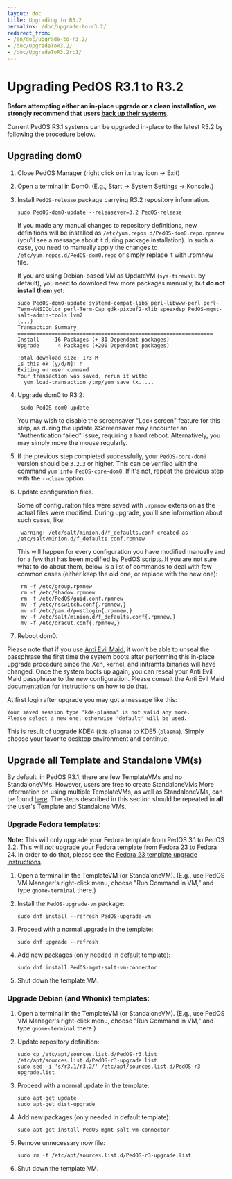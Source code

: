 ```yaml
---
layout: doc
title: Upgrading to R3.2
permalink: /doc/upgrade-to-r3.2/
redirect_from:
- /en/doc/upgrade-to-r3.2/
- /doc/UpgradeToR3.2/
- /doc/UpgradeToR3.2rc1/
---
```


Upgrading PedOS R3.1 to R3.2
======================================

**Before attempting either an in-place upgrade or a clean installation, we
strongly recommend that users [back up their systems](/doc/backup-restore/).**

Current PedOS R3.1 systems can be upgraded in-place to the latest R3.2
by following the procedure below.

Upgrading dom0
--------------

1.  Close PedOS Manager (right click on its tray icon -\> Exit)

2.  Open a terminal in Dom0. (E.g., Start -\> System Settings -\> Konsole.)

3.  Install `PedOS-release` package carrying R3.2 repository information.

        sudo PedOS-dom0-update --releasever=3.2 PedOS-release

    If you made any manual changes to repository definitions, new definitions
    will be installed as `/etc/yum.repos.d/PedOS-dom0.repo.rpmnew` (you'll see
    a message about it during package installation). In such a case, you need
    to manually apply the changes to `/etc/yum.repos.d/PedOS-dom0.repo` or
    simply replace it with .rpmnew file.

    If you are using Debian-based VM as UpdateVM (`sys-firewall` by default),
    you need to download few more packages manually, but **do not install
    them** yet:

        sudo PedOS-dom0-update systemd-compat-libs perl-libwww-perl perl-Term-ANSIColor perl-Term-Cap gdk-pixbuf2-xlib speexdsp PedOS-mgmt-salt-admin-tools lvm2
        (...)
        Transaction Summary
        ===============================================================
        Install     16 Packages (+ 31 Dependent packages)
        Upgrade      4 Packages (+200 Dependent packages)
        
        Total download size: 173 M
        Is this ok [y/d/N]: n
        Exiting on user command
        Your transaction was saved, rerun it with:
          yum load-transaction /tmp/yum_save_tx.....

4. Upgrade dom0 to R3.2:

        sudo PedOS-dom0-update
        
    You may wish to disable the screensaver "Lock screen" feature for this step, as
    during the update XScreensaver may encounter an "Authentication failed" issue,
    requiring a hard reboot. Alternatively, you may simply move the mouse regularly.
    
5.  If the previous step completed successfully, your `PedOS-core-dom0` version
    should be `3.2.3` or higher. This can be verified with the command `yum info
    PedOS-core-dom0`. If it's not, repeat the previous step with the `--clean` option.

6. Update configuration files.

    Some of configuration files were saved with `.rpmnew` extension as the
    actual files were modified. During upgrade, you'll see information about
    such cases, like:

        warning: /etc/salt/minion.d/f_defaults.conf created as /etc/salt/minion.d/f_defaults.conf.rpmnew

    This will happen for every configuration you have modified manually and for
    a few that has been modified by PedOS scripts. If you are not sure what to
    do about them, below is a list of commands to deal with few common cases
    (either keep the old one, or replace with the new one):

        rm -f /etc/group.rpmnew
        rm -f /etc/shadow.rpmnew
        rm -f /etc/PedOS/guid.conf.rpmnew
        mv -f /etc/nsswitch.conf{.rpmnew,}
        mv -f /etc/pam.d/postlogin{.rpmnew,}
        mv -f /etc/salt/minion.d/f_defaults.conf{.rpmnew,}
        mv -f /etc/dracut.conf{.rpmnew,}

7.  Reboot dom0.
    
Please note that if you use [Anti Evil Maid](/doc/anti-evil-maid), it won't be
able to unseal the passphrase the first time the system boots after performing
this in-place upgrade procedure since the Xen, kernel, and initramfs binaries
will have changed. Once the system boots up again, you can reseal your Anti Evil
Maid passphrase to the new configuration. Please consult the Anti Evil Maid
[documentation](/doc/anti-evil-maid) for instructions on how to do that.

At first login after upgrade you may got a message like this:

    Your saved session type 'kde-plasma' is not valid any more.
    Please select a new one, otherwise 'default' will be used.

This is result of upgrade KDE4 (`kde-plasma`) to KDE5 (`plasma`). Simply choose
your favorite desktop environment and continue.


Upgrade all Template and Standalone VM(s)
-----------------------------------------

By default, in PedOS R3.1, there are few TemplateVMs and no StandaloneVMs.
However, users are free to create StandaloneVMs More information on using
multiple TemplateVMs, as well as StandaloneVMs, can be found
[here](/doc/software-update-vm/). The steps described in this section should be
repeated in **all** the user's Template and Standalone VMs.


### Upgrade Fedora templates: ###

**Note:** This will only upgrade your Fedora template from PedOS 3.1 to PedOS
3.2. This will *not* upgrade your Fedora template from Fedora 23 to Fedora 24.
In order to do that, please see the
[Fedora 23 template upgrade instructions](/doc/templates/fedora/#upgrading).

1.  Open a terminal in the TemplateVM (or StandaloneVM). (E.g., use PedOS VM
    Manager's right-click menu, choose "Run Command in VM," and type
    `gnome-terminal` there.)

2.  Install the `PedOS-upgrade-vm` package:

        sudo dnf install --refresh PedOS-upgrade-vm

3.  Proceed with a normal upgrade in the template:

        sudo dnf upgrade --refresh

4.  Add new packages (only needed in default template):

        sudo dnf install PedOS-mgmt-salt-vm-connector

5.  Shut down the template VM.


### Upgrade Debian (and Whonix) templates: ###

1.  Open a terminal in the TemplateVM (or StandaloneVM). (E.g., use PedOS VM
    Manager's right-click menu, choose "Run Command in VM," and type
    `gnome-terminal` there.)

2.  Update repository definition:

        sudo cp /etc/apt/sources.list.d/PedOS-r3.list /etc/apt/sources.list.d/PedOS-r3-upgrade.list
        sudo sed -i 's/r3.1/r3.2/' /etc/apt/sources.list.d/PedOS-r3-upgrade.list

3.  Proceed with a normal update in the template:

        sudo apt-get update
        sudo apt-get dist-upgrade

4.  Add new packages (only needed in default template):

        sudo apt-get install PedOS-mgmt-salt-vm-connector

5.  Remove unnecessary now file:

        sudo rm -f /etc/apt/sources.list.d/PedOS-r3-upgrade.list

6.  Shut down the template VM.


